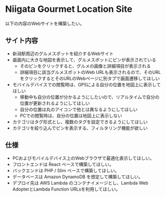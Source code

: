 # Niigata Gourmet Location Site

以下の内容のWebサイトを構築したい。

## サイト内容

- 新潟駅周辺のグルメスポットを紹介するWebサイト
- 画面内に大きな地図を表示して、グルメスポットにピンが表示されている
    - そのピンをクリックすると、グルメの画像と詳細項目が表示される
    - 詳細項目に該当グルメスポットのWeb URLも表示されるので、そのURLをクリックするとそのURLのWebページに別タブで画面遷移してほしい
- モバイルデバイスでの閲覧時は、GPSによる自分の位置を地図上に表示してほしい
    - 移動中も自分の位置が分かるようにしたいので、リアルタイムで自分の位置が更新されるようにしてほしい
    - 自分の位置は丸のアイコンで他とは異なるようにしてほしい
    - PCでの閲覧時は、自分の位置は地図上に表示しない
- カテゴリはタグ形式とし、複数のタグを設定できるようにしてほしい
- カテゴリを絞り込んでピンを表示する、フィルタリング機能が欲しい

## 仕様

- PCおよびモバイルデバイス上のWebブラウザで最適化表示してほしい。
- フロントエンドは React ベースで構築してほしい。
- バックエンドは PHP / Slim ベースで構築してほしい。
- データベースは Amazon DynamoDB を想定して構築してほしい。
- デプロイ先は AWS Lambda のコンテナイメージとし、Lambda Web AdopterとLambda Function URLsを利用してほしい。
